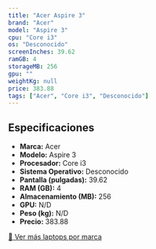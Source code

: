 ```yaml
---
title: "Acer Aspire 3"
brand: "Acer"
model: "Aspire 3"
cpu: "Core i3"
os: "Desconocido"
screenInches: 39.62
ramGB: 4
storageMB: 256
gpu: ""
weightKg: null
price: 383.88
tags: ["Acer", "Core i3", "Desconocido"]
---
```

## Especificaciones

- **Marca:** Acer
- **Modelo:** Aspire 3
- **Procesador:** Core i3
- **Sistema Operativo:** Desconocido
- **Pantalla (pulgadas):** 39.62
- **RAM (GB):** 4
- **Almacenamiento (MB):** 256
- **GPU:** N/D
- **Peso (kg):** N/D
- **Precio:** 383.88

[:rocket: Ver más laptops por marca](/brand/acer)
